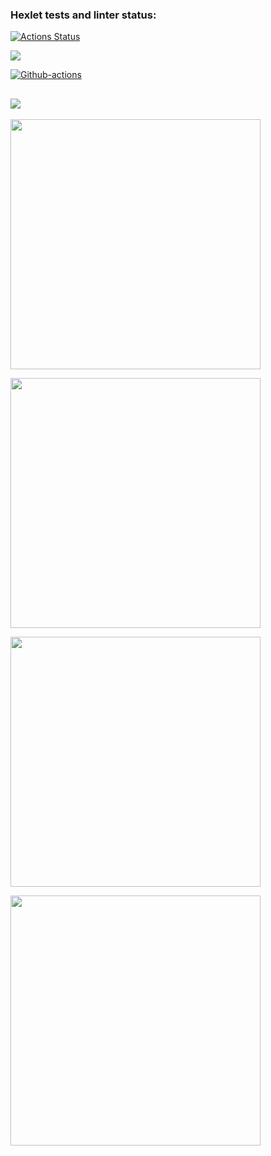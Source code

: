 ### Hexlet tests and linter status:
[![Actions Status](https://github.com/evgenpush/java-project-lvl2/workflows/hexlet-check/badge.svg)](https://github.com/evgenpush/java-project-lvl2/actions)

<a href="https://codeclimate.com/github/evgenpush/java-project-lvl2"><img src="https://api.codeclimate.com/v1/badges/a99a88d28ad37a79dbf6/maintainability" /></a>

[![Github-actions](https://github.com/evgenpush/java-project-lvl2/actions/workflows/github-actions.yml/badge.svg)](https://github.com/evgenpush/java-project-lvl2/actions/workflows/github-actions.yml)

<a href="https://codeclimate.com/github/evgenpush/java-project-lvl2/test_coverage"><img src="https://api.codeclimate.com/v1/badges/7fa9ef4c537ea4bdc49e/test_coverage" /></a>
---

<a href="https://asciinema.org/a/Fiv4QxbjH7avCNILkzjkbYXRU" target="_blank"><img src="https://asciinema.org/a/Fiv4QxbjH7avCNILkzjkbYXRU.svg" width="400"/></a>

<a href="https://asciinema.org/a/ndcxhdcaP5nOEbPSwBeqwBR2k" target="_blank"><img src="https://asciinema.org/a/ndcxhdcaP5nOEbPSwBeqwBR2k.svg" width="400"/></a>

<a href="https://asciinema.org/a/jS66tVdh0pLDL8MC8yCvgsxSL" target="_blank"><img src="https://asciinema.org/a/jS66tVdh0pLDL8MC8yCvgsxSL.svg" width="400"/></a>

<a href="https://asciinema.org/a/Xzey5QU79ibNBEbnqgNJV3pwm" target="_blank"><img src="https://asciinema.org/a/Xzey5QU79ibNBEbnqgNJV3pwm.svg" width="400"/></a>
